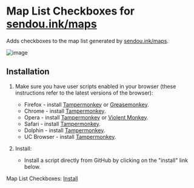 # Map List Checkboxes for [sendou.ink/maps](https://sendou.ink/maps)

Adds checkboxes to the map list generated by [sendou.ink/maps](https://sendou.ink/maps).

![image](https://user-images.githubusercontent.com/11305269/112550050-bebe1c00-8d8c-11eb-997e-42467a955153.png)

## Installation

1. Make sure you have user scripts enabled in your browser (these instructions refer to the latest versions of the browser):

	* Firefox - install [Tampermonkey](https://tampermonkey.net/?ext=dhdg&browser=firefox) or [Greasemonkey](https://addons.mozilla.org/en-US/firefox/addon/greasemonkey/).
	* Chrome - install [Tampermonkey](https://tampermonkey.net/?ext=dhdg&browser=chrome).
	* Opera - install [Tampermonkey](https://tampermonkey.net/?ext=dhdg&browser=opera) or [Violent Monkey](https://addons.opera.com/en/extensions/details/violent-monkey/).
	* Safari - install [Tampermonkey](https://tampermonkey.net/?ext=dhdg&browser=safari).
	* Dolphin - install [Tampermonkey](https://tampermonkey.net/?ext=dhdg&browser=dolphin).
	* UC Browser - install [Tampermonkey](https://tampermonkey.net/?ext=dhdg&browser=ucweb).

2. Install:

	* Install a script directly from GitHub by clicking on the "install" link below.
    
Map List Checkboxes: [Install](https://raw.githubusercontent.com/DeltaJordan/sendou-checkboxes/main/maplist-checkboxes.js)
